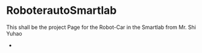 # RoboterautoSmartlab
This shall be the project Page for the Robot-Car in the Smartlab from Mr. Shi Yuhao

+

